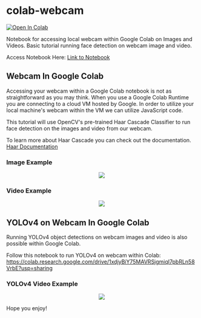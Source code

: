 # colab-webcam
[![Open In Colab](https://colab.research.google.com/assets/colab-badge.svg)](https://colab.research.google.com/drive/1QnC7lV7oVFk5OZCm75fqbLAfD9qBy9bw?usp=sharing)

Notebook for accessing local webcam within Google Colab on Images and Videos. Basic tutorial running face detection on webcam image and video.

Access Notebook Here: [Link to Notebook](https://colab.research.google.com/drive/1QnC7lV7oVFk5OZCm75fqbLAfD9qBy9bw?usp=sharing)

## Webcam In Google Colab
Accessing your webcam within a Google Colab notebook is not as straightforward as you may think. When you use a Google Colab Runtime you are connecting to a cloud VM hosted by Google. In order to utilize your local machine's webcam within the VM we can utilize JavaScript code.

This tutorial will use OpenCV's pre-trained Haar Cascade Classifier to run face detection on the images and video from our webcam.

To learn more about Haar Cascade you can check out the documentation. [Haar Documentation](https://opencv-python-tutroals.readthedocs.io/en/latest/py_tutorials/py_objdetect/py_face_detection/py_face_detection.html)

### Image Example
<p align="center"><img src="image_example.png"\></p>

### Video Example
<p align="center"><img src="video_example.gif"\></p>

## YOLOv4 on Webcam In Google Colab
Running YOLOv4 object detections on webcam images and video is also possible within Google Colab.

Follow this notebook to run YOLOv4 on webcam within Colab: https://colab.research.google.com/drive/1xdjyBiY75MAVRSjgmiqI7pbRLn58VrbE?usp=sharing

### YOLOv4 Video Example
<p align="center"><img src="yolov4-webcam-demo.gif"\></p>

Hope you enjoy!
